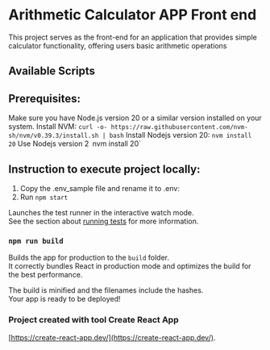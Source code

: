 # Arithmetic Calculator APP Front end 
This project serves as the front-end for an application that provides simple calculator functionality, offering users basic arithmetic operations

## Available Scripts


## Prerequisites:
Make sure you have Node.js version 20 or a similar version installed on your system.
Install NVM:
`curl -o- https://raw.githubusercontent.com/nvm-sh/nvm/v0.39.3/install.sh | bash`
Install Nodejs version 20:
`nvm install 20`
Use Nodejs version 2`
`nvm install 20`

## Instruction to execute project locally:
1. Copy the .env_sample file and rename it to .env:
2. Run `npm start`




Launches the test runner in the interactive watch mode.\
See the section about [running tests](https://facebook.github.io/create-react-app/docs/running-tests) for more information.

### `npm run build`

Builds the app for production to the `build` folder.\
It correctly bundles React in production mode and optimizes the build for the best performance.

The build is minified and the filenames include the hashes.\
Your app is ready to be deployed!

### Project created with tool Create React App
[https://create-react-app.dev/](https://create-react-app.dev/).